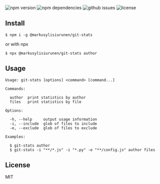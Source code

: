 ![npm version](https://badge.fury.io/js/%40markusylisiurunen%2Fgit-stats.svg)
![npm dependencies](https://david-dm.org/markusylisiurunen/git-stats.svg)
![github issues](https://img.shields.io/github/issues/markusylisiurunen/git-stats.svg)
![license](https://img.shields.io/github/license/markusylisiurunen/git-stats.svg)

## Install

```shell
$ npm i -g @markusylisiurunen/git-stats
```

or with npx

```shell
$ npx @markusylisiurunen/git-stats author
```

## Usage

```
Usage: git-stats [options] <command> [command...]

Commands:

  author  print statistics by author
  files   print statistics by file

Options:

  -h, --help     output usage information
  -i, --include  glob of files to include
  -e, --exclude  glob of files to exclude

Examples:

  $ git-stats author
  $ git-stats -i "**/*.js" -i "*.py" -e "**/config.js" author files
```

## License

MIT
